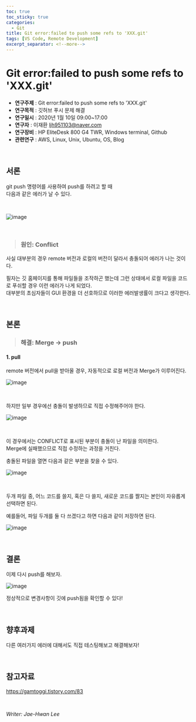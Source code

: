 ```yaml
---
toc: true
toc_sticky: true
categories:
  - Git
title: Git error:failed to push some refs to 'XXX.git'
tags: [VS Code, Remote Development]
excerpt_separator: <!--more-->
---
```

# Git error:failed to push some refs to 'XXX.git'
<!--more-->
* **연구주제** : Git error:failed to push some refs to 'XXX.git'
* **연구목적** : 깃허브 푸시 문제 해결
* **연구일시** : 2020년 1월 10일 09:00~17:00
* **연구자** : 이재환 <ljh951103@naver.com>
* **연구장비** : HP EliteDesk 800 G4 TWR, Windows terminal, Github
* **관련연구** : AWS, Linux, Unix, Ubuntu, OS, Blog

&nbsp;

## 서론

git push 명령어를 사용하여 push를 하려고 할 때  
다음과 같은 에러가 날 수 있다.

&nbsp;

![image](https://user-images.githubusercontent.com/57826388/72117429-02e41d00-3391-11ea-9bcd-90972e1ea5b4.png)

&nbsp;

>### 원인: Conflict

사실 대부분의 경우 remote 버전과 로컬의 버전이 달라서 충돌되어 에러가 나는 것이다.

필자는 깃 홈페이지를 통해 파일들을 조작하곤 했는데 그런 상태에서 로컬 파일을 코드로 푸쉬할 경우 이런 에러가 나게 되었다.   
대부분의 초심자들이 GUI 환경을 더 선호하므로 이러한 에러발생률이 크다고 생각한다.

&nbsp;

## 본론
>### 해결: Merge -> push

 #### 1. pull

 remote 버전에서 pull을 받아올 경우, 자동적으로 로컬 버전과 Merge가 이루어진다.

 ![image](https://user-images.githubusercontent.com/57826388/72117774-48551a00-3392-11ea-80e9-354d8391251d.png)

&nbsp;

  하지만 일부 경우에선 충돌이 발생하므로 직접 수정해주어야 한다.

![image](https://user-images.githubusercontent.com/57826388/72117912-be598100-3392-11ea-9948-8de0f03e9984.png)

&nbsp;

이 경우에서는 CONFLICT로 표시된 부분이 충돌이 난 파일을 의미한다.  
Merge에 실패했으므로 직접 수정하는 과정을 거친다.  

충돌된 파일을 열면 다음과 같은 부분을 찾을 수 있다.

![image](https://user-images.githubusercontent.com/57826388/72118054-3627ab80-3393-11ea-9ef8-32edd26e1e1a.png)

&nbsp;

두개 파일 중, 어느 코드를 쓸지, 혹은 다 쓸지, 새로운 코드를 짤지는 본인이 자유롭게 선택하면 된다.

예를들어, 파일 두개를 둘 다 쓰겠다고 하면 다음과 같이 저장하면 된다.

![image](https://user-images.githubusercontent.com/57826388/72118127-856ddc00-3393-11ea-8f7e-87b27c1b8563.png)

&nbsp;

## 결론

이제 다시 push를 해보자.

![image](https://user-images.githubusercontent.com/57826388/72118263-e4cbec00-3393-11ea-9a4b-1d55788c8041.png)

정상적으로 변경사항이 깃에 push됨을 확인할 수 있다!

&nbsp;

## 향후과제

다른 여러가지 에러에 대해서도 직접 테스팅해보고 해결해보자!

&nbsp;

## 참고자료

<https://gamtoggi.tistory.com/83>

&nbsp;

*Writer: Jae-Hwan Lee*
